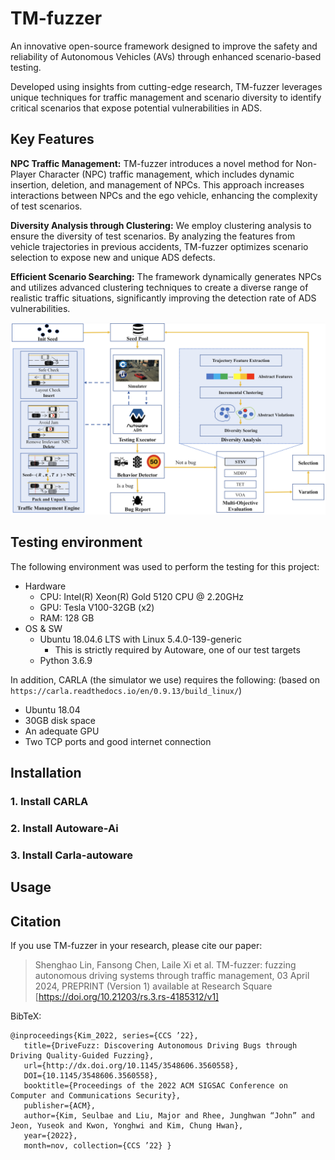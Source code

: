 # TM-fuzzer

An innovative open-source framework designed to improve the safety and reliability of Autonomous Vehicles (AVs) through enhanced scenario-based testing. 

Developed using insights from cutting-edge research, TM-fuzzer leverages unique techniques for traffic management and scenario diversity to identify critical scenarios that expose potential vulnerabilities in ADS.

## Key Features

**NPC Traffic Management:** TM-fuzzer introduces a novel method for Non-Player Character (NPC) traffic management, which includes dynamic insertion, deletion, and management of NPCs. This approach increases interactions between NPCs and the ego vehicle, enhancing the complexity of test scenarios.

**Diversity Analysis through Clustering:** We employ clustering analysis to ensure the diversity of test scenarios. By analyzing the features from vehicle trajectories in previous accidents, TM-fuzzer optimizes scenario selection to expose new and unique ADS defects.

**Efficient Scenario Searching:** The framework dynamically generates NPCs and utilizes advanced clustering techniques to create a diverse range of realistic traffic situations, significantly improving the detection rate of ADS vulnerabilities.

![](./img/overview.png)

## Testing environment

The following environment was used to perform the testing for this
project:

* Hardware
  * CPU: Intel(R) Xeon(R) Gold 5120 CPU @ 2.20GHz
  * GPU: Tesla V100-32GB (x2)
  * RAM: 128 GB
* OS & SW
  * Ubuntu 18.04.6 LTS with Linux 5.4.0-139-generic
    * This is strictly required by Autoware, one of our test targets
  * Python 3.6.9

In addition, CARLA (the simulator we use) requires the following:
(based on `https://carla.readthedocs.io/en/0.9.13/build_linux/`)
  * Ubuntu 18.04
  * 30GB disk space
  * An adequate GPU
  * Two TCP ports and good internet connection

## Installation

### 1. Install CARLA
### 2. Install Autoware-Ai
### 3. Install Carla-autoware

## Usage

## Citation
If you use TM-fuzzer in your research, please cite our paper:

> Shenghao Lin, Fansong Chen, Laile Xi et al. TM-fuzzer: fuzzing autonomous driving systems through traffic management, 03 April 2024, PREPRINT (Version 1) available at Research Square [https://doi.org/10.21203/rs.3.rs-4185312/v1]

BibTeX:
```
@inproceedings{Kim_2022, series={CCS ’22},
   title={DriveFuzz: Discovering Autonomous Driving Bugs through Driving Quality-Guided Fuzzing},
   url={http://dx.doi.org/10.1145/3548606.3560558},
   DOI={10.1145/3548606.3560558},
   booktitle={Proceedings of the 2022 ACM SIGSAC Conference on Computer and Communications Security},
   publisher={ACM},
   author={Kim, Seulbae and Liu, Major and Rhee, Junghwan “John” and Jeon, Yuseok and Kwon, Yonghwi and Kim, Chung Hwan},
   year={2022},
   month=nov, collection={CCS ’22} }
```
